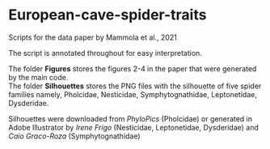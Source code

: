 # European-cave-spider-traits
Scripts for the data paper by Mammola et al., 2021

The script is annotated throughout for easy interpretation. 

The folder **Figures** stores the figures 2-4 in the paper that were generated by the main code. <br>
The folder **Silhouettes** stores the PNG files with the silhouette of five spider families namely, Pholcidae, Nesticidae, Symphytognathidae, Leptonetidae, Dysderidae.

Silhouettes were downloaded from *PhyloPics* (Pholcidae) or generated in Adobe Illustrator by *Irene Frigo* (Nesticidae, Leptonetidae, Dysderidae) and *Caio Graco-Roza* (Symphytognathidae)
